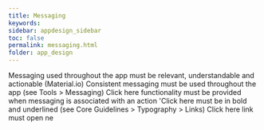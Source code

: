 ```yaml
---
title: Messaging 
keywords:
sidebar: appdesign_sidebar
toc: false
permalink: messaging.html
folder: app_design 
---
```



Messaging used throughout the app must be relevant, understandable and actionable (Material.io)
Consistent messaging must be used throughout the app (see Tools > Messaging)
Click here functionality must be provided when messaging is associated with an action
'Click here must be in bold and underlined (see Core Guidelines > Typography > Links)
Click here link must open ne